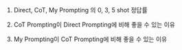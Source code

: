 1. Direct, CoT, My Prompting 의 0, 3, 5 shot 정답률

2. CoT Prompting이 Direct Prompting에 비해 좋을 수 있는 이유

3. My Prompting이 CoT Prompting에 비해 좋을 수 있는 이유